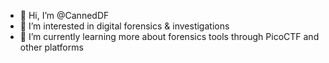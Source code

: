 - 👋 Hi, I’m @CannedDF
- 👀 I’m interested in digital forensics & investigations
- 🌱 I’m currently learning more about forensics tools through PicoCTF and other platforms

<!---
CannedDF/CannedDF is a ✨ special ✨ repository because its `README.md` (this file) appears on your GitHub profile.
You can click the Preview link to take a look at your changes.
--->
